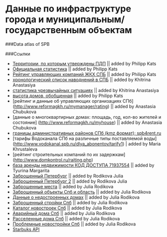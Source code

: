 Данные по инфраструктуре города и муниципальным/государственным объектам
==================

###Data atlas of SPB



###Ссылки

- [Территории, по которым утверждены ПДП](http://data.gov.spb.ru/datasets/6255/) || added by Philipp Kats
- [Официальная статистика](http://gov.spb.ru/helper/new_stat/) || added by Philipp Kats
- [Рейтинг управляющих компаний ЖКХ СПБ](http://www.gilkom-complex.ru/index.php?option=com_mtree&task=viewlink&link_id=1907) || added by Philipp Kats
- [хронологический список наводнений в СПБ](http://www.nevariver.ru/flood_list.php) || added by Khitrina Anastasiya
- [статистика чрезвычайных ситуациях](http://www.mchs.gov.ru/stats/CHrezvichajnie_situacii) || added by Khitrina Anastasiya
- [высота домов, обобщенная](http://company.yandex.ru/researches/figures/2014/buildings_height_map.xml) || added by Philipp Kats
- [рейтинг и данные об управляющих организациях СПб] (http://www.reformagkh.ru/mymanager/rating) || added by Anastasia Chubukova
- [данные о многоквартирных домах: площадь, год, кол-во жителей и состояние] (http://www.reformagkh.ru/myhouse) || added by Anastasia Chubukova
- [границы административных районов СПб (kmz формат); spb4rent.ru](https://www.dropbox.com/s/uvq3y6jh4u98qfs/18%20%D1%80%D0%B0%D0%B9%D0%BE%D0%BD%D0%BE%D0%B2%20%D0%9F%D0%B5%D1%82%D0%B5%D1%80%D0%B1%D1%83%D1%80%D0%B3%D0%B0%20spb4rent.ru.kmz?dl=0)
- [тарифы Водоканала СПб на различные типы поставляемой воды] (http://www.vodokanal.spb.ru/dlya_abonentov/tarify1) | added by Maria Khrustaleva
- [рейтинг строительных компаний по их задержкам] (http://www.domkontrol.ru/raiting.php)
- [база аренды недвижимости КОД ДОСТУПА 71937554](http://pin7.ru) || added by Tyurina Margarita
- [Заброшенный Петербург](http://karpovka.net/derel/) || added by Rodikova Julia
- [Заброшенный Петербург 2](http://www.save-spb.ru/page/articles/zabroshennyi_peterburg.html?section=articles) || added by Rodikova Julia
- [Заброшенные места](http://blog.stalkersworld.ru/)  || added by Julia Rodikova
- [Заброшенный объекты Спб и область](http://urban3p.ru/objects/?region_id=15)  || added by Julia Rodikova 
- [Данные о недостроенных домах](http://www.bn.ru/articles/2012/12/17/98808.html)  || added by Julia Rodikova 
- [Заброшенный стройки Спб](http://urban3p.ru/category/constructions/?region_id=15&page=4)  || added by Julia Rodikova
- [Каталог новостроек Спб](http://spb.dolgostroyunet.ru/novostroiki/vse.html)  || added by Julia Rodikova
- [Аварийный дома Спб](http://www.reformagkh.ru/myhouse/dangerous?tid=2276347&sort=alphabet&item=mkd)  || added by Julia Rodikova
- [Расселенные дома Спб](http://www.reformagkh.ru/myhouse/rehoused?tid=2276347&sort=alphabet&item=mkd)  || added by Julia Rodikova
- [Проблемные новостройки Спб](http://www.bn.ru/articles/2012/08/07/94076.html)  || added by Julia Rodikova
- [Starbuks API](https://openapi.starbucks.com/location/v1/stores?&offset=2&radius=100&limit=50&brandCode=SBUX&latLng=53.38005,-1.469421&apikey=7b35m595vccu6spuuzu2rjh4&_=1370295322059)
